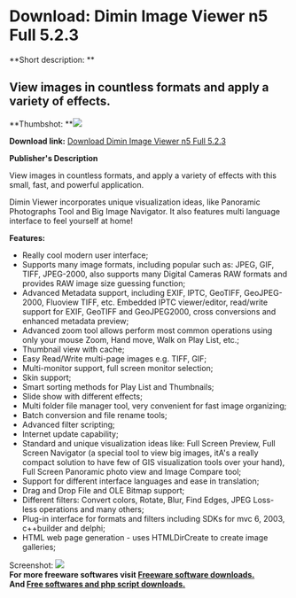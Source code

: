 # Download: Dimin Image Viewer n5 Full 5.2.3

**Short description: **

## View images in countless formats and apply a variety of effects.

  
**Thumbshot: **![](http://www.freewarefiles.com/screenshot/viewer5_ss1_md.jpg)   
  
**Download link:** [Download Dimin Image Viewer n5 Full 5.2.3](http://freesoftwares.boysofts.com/Dimin-Image-Viewer-N-Full_program_20983.html)  
  

**Publisher's Description**  
  

View images in countless formats, and apply a variety of effects with this
small, fast, and powerful application.

Dimin Viewer incorporates unique visualization ideas, like Panoramic
Photographs Tool and Big Image Navigator. It also features multi language
interface to feel yourself at home!

**Features:**

  * Really cool modern user interface; 
  * Supports many image formats, including popular such as: JPEG, GIF, TIFF, JPEG-2000, also supports many Digital Cameras RAW formats and provides RAW image size guessing function; 
  * Advanced Metadata support, including EXIF, IPTC, GeoTIFF, GeoJPEG-2000, Fluoview TIFF, etc. Embedded IPTC viewer/editor, read/write support for EXIF, GeoTIFF and GeoJPEG2000, cross conversions and enhanced metadata preview; 
  * Advanced zoom tool allows perform most common operations using only your mouse Zoom, Hand move, Walk on Play List, etc.; 
  * Thumbnail view with cache; 
  * Easy Read/Write multi-page images e.g. TIFF, GIF; 
  * Multi-monitor support, full screen monitor selection; 
  * Skin support; 
  * Smart sorting methods for Play List and Thumbnails; 
  * Slide show with different effects; 
  * Multi folder file manager tool, very convenient for fast image organizing; 
  * Batch conversion and file rename tools; 
  * Advanced filter scripting; 
  * Internet update capability; 
  * Standard and unique visualization ideas like: Full Screen Preview, Full Screen Navigator (a special tool to view big images, itA's a really compact solution to have few of GIS visualization tools over your hand), Full Screen Panoramic photo view and Image Compare tool; 
  * Support for different interface languages and ease in translation; 
  * Drag and Drop File and OLE Bitmap support; 
  * Different filters: Convert colors, Rotate, Blur, Find Edges, JPEG Loss-less operations and many others; 
  * Plug-in interface for formats and filters including SDKs for mvc 6, 2003, c++builder and delphi; 
  * HTML web page generation - uses HTMLDirCreate to create image galleries; 

  
  
Screenshot: ![](http://www.freewarefiles.com/screenshot/viewer5_ss1.jpg)  
**For more freeware softwares visit [Freeware software downloads.](http://freesoftwares.boysofts.com/)**   
**And [Free softwares and php script downloads.](http://www.boysofts.com/)**

